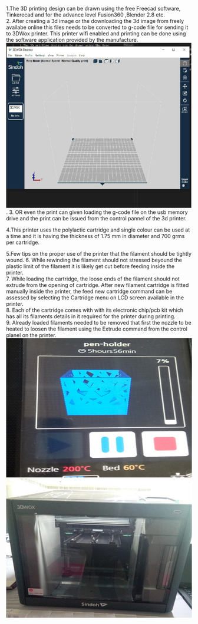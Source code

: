 1.The 3D printing design can be drawn using the free  Freecad software, Tinkerecad and for the  advance level Fusion360 ,Blender 2.8 etc.  
2. After creating a 3d image or the downloading the 3d image from freely availabe online this files needs to be converted to g-code file for sending it to 3DWox printer. This printer wifi enabled and printing can be done using the software application provided by the manufacture.
![](img/woxsoft.jpg).
3. OR even the print can given loading the g-code file on the usb memory drive and the print can be issued from the control pannel of the 3d printer. 

4.This printer uses the polylactic cartridge and single colour can be used at a time and it is having the thickness of 1.75 mm in diameter and 700 grms per cartridge.

5.Few tips on the proper use of the printer that the filament should be tightly wound. 
6. While rewinding the filament should not stressed beyound the plastic limit of the filament it is likely get cut before feeding inside the printer.  
7. While loading the cartridge, the loose ends of the filament should not extrude from the opening of cartridge. After new filament cartridge is fitted manually inside the printer, the feed new cartridge command can be assessed by selecting the Cartridge menu on LCD screen available in the printer.  
8. Each of the cartridge comes with with its electronic chip/pcb kit which has all its filaments details in it required for the printer during printing.  
9. Already loaded filaments needed to be removed that first the nozzle to be heated to loosen the filament using the Extrude command from the control planel on the printer.  
![](img/sindp.jpg)
![](img/3dcutterok.jpg) 